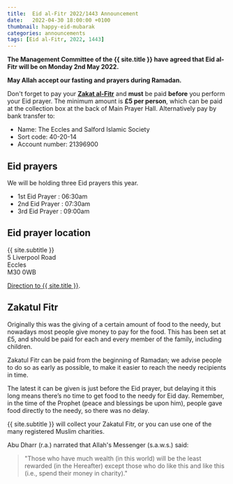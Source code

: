 ```yaml
---
title:  Eid al-Fitr 2022/1443 Announcement
date:   2022-04-30 18:00:00 +0100
thumbnail: happy-eid-mubarak
categories: announcements
tags: [Eid al-Fitr, 2022, 1443]
---
```


**The Management Committee of the {{ site.title }} have agreed that Eid al-Fitr will be on Monday 2nd May 2022.**

**May Allah accept our fasting and prayers during Ramadan.**

Don't forget to pay your **[Zakat al-Fitr](#zakatul-fitr)** and **must** be paid **before** you perform your Eid prayer. The minimum amount is **£5 per person**, which can be paid at the collection box at the back of Main Prayer Hall. Alternatively pay by bank transfer to:

- Name: The Eccles and Salford Islamic Society
- Sort code: 40-20-14
- Account number: 21396900

## Eid prayers

We will be holding three Eid prayers this year.

* 1st Eid Prayer : 06:30am
* 2nd Eid Prayer : 07:30am
* 3rd Eid Prayer : 09:00am

## Eid prayer location

{{ site.subtitle }}<br/>
5 Liverpool Road<br/>
Eccles<br/>
M30 0WB

[Direction to {{ site.title }}](https://www.google.co.uk/maps/dir//Eccles+Mosque,+5+Liverpool+Road,+Eccles,+Salford+M30+0WB,+United+Kingdom/).

## Zakatul Fitr

Originally this was the giving of a certain amount of food to the needy, but nowadays most people give money to pay for the food. This has been set at £5, and should be paid for each and every member of the family, including children.

Zakatul Fitr can be paid from the beginning of Ramadan; we advise people to do so as early as possible, to make it easier to reach the needy recipients in time.

The latest it can be given is just before the Eid prayer, but delaying it this long means there’s no time to get food to the needy for Eid day. Remember, in the time of the Prophet (peace and blessings be upon him), people gave food directly to the needy, so there was no delay.

{{ site.subtitle }} will collect your Zakatul Fitr, or you can use one of the many registered Muslim charities.

Abu Dharr (r.a.) narrated that Allah's Messenger (s.a.w.s.) said:

> "Those who have much wealth (in this world) will be the least rewarded (in the Hereafter) except those who do like this and like this (i.e., spend their money in charity)."
